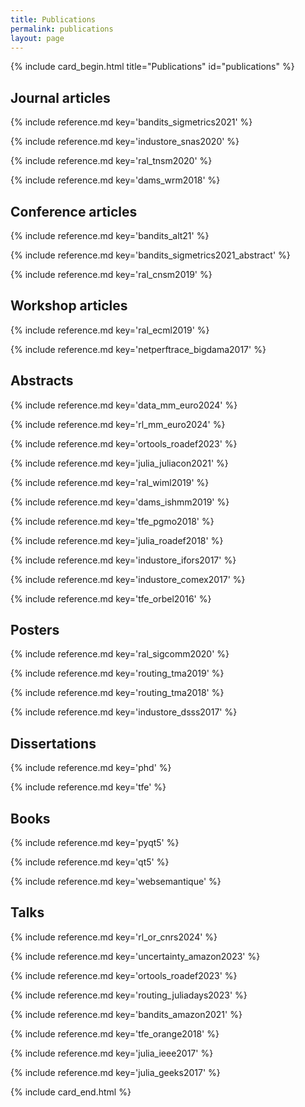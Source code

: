 ```yaml
---
title: Publications
permalink: publications
layout: page
---
```


{% include card_begin.html title="Publications" id="publications" %}

<h2 id="journal">Journal articles</h2>

{% include reference.md key='bandits_sigmetrics2021' %}

{% include reference.md key='industore_snas2020' %}

{% include reference.md key='ral_tnsm2020' %}

{% include reference.md key='dams_wrm2018' %}

<h2 id="conference">Conference articles</h2>

{% include reference.md key='bandits_alt21' %}

{% include reference.md key='bandits_sigmetrics2021_abstract' %}

{% include reference.md key='ral_cnsm2019' %}

<h2 id="workshop">Workshop articles</h2>

{% include reference.md key='ral_ecml2019' %}

{% include reference.md key='netperftrace_bigdama2017' %}

<h2 id="abstract">Abstracts</h2>

{% include reference.md key='data_mm_euro2024' %}

{% include reference.md key='rl_mm_euro2024' %}

{% include reference.md key='ortools_roadef2023' %}

{% include reference.md key='julia_juliacon2021' %}

{% include reference.md key='ral_wiml2019' %}

{% include reference.md key='dams_ishmm2019' %}

{% include reference.md key='tfe_pgmo2018' %}

{% include reference.md key='julia_roadef2018' %}

{% include reference.md key='industore_ifors2017' %}

{% include reference.md key='industore_comex2017' %}

{% include reference.md key='tfe_orbel2016' %}

<h2 id="poster">Posters</h2>

{% include reference.md key='ral_sigcomm2020' %}

{% include reference.md key='routing_tma2019' %}

{% include reference.md key='routing_tma2018' %}

{% include reference.md key='industore_dsss2017' %}

<h2 id="dissertation">Dissertations</h2>

{% include reference.md key='phd' %}

{% include reference.md key='tfe' %}

<h2 id="book">Books</h2>

{% include reference.md key='pyqt5' %}

{% include reference.md key='qt5' %}

{% include reference.md key='websemantique' %}

<h2 id="talk">Talks</h2>

{% include reference.md key='rl_or_cnrs2024' %}

{% include reference.md key='uncertainty_amazon2023' %}

{% include reference.md key='ortools_roadef2023' %}

{% include reference.md key='routing_juliadays2023' %}

{% include reference.md key='bandits_amazon2021' %}

{% include reference.md key='tfe_orange2018' %}

{% include reference.md key='julia_ieee2017' %}

{% include reference.md key='julia_geeks2017' %}

{% include card_end.html %}
